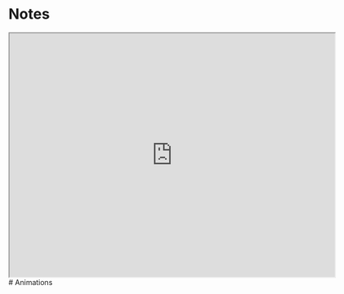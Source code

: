 # Notes
<iframe src="https://drive.google.com/file/d/1qNebKwUkfPuRS913a3ZbPnH-2UgRUI0F/preview" width="640" height="480" allow="autoplay"></iframe>
# Animations